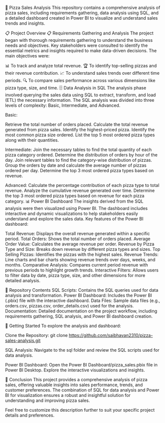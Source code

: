 🍕 Pizza Sales Analysis
This repository contains a comprehensive analysis of pizza sales, including requirements gathering, data analysis using SQL, and a detailed dashboard created in Power BI to visualize and understand sales trends and insights.

📋 Project Overview
📋 Requirements Gathering and Analysis
The project began with thorough requirements gathering to understand the business needs and objectives. Key stakeholders were consulted to identify the essential metrics and insights required to make data-driven decisions. The main objectives were:

📊 To track and analyze total revenue.
🏆 To identify top-selling pizzas and their revenue contribution.
📈 To understand sales trends over different time periods.
🔍 To compare sales performance across various dimensions like pizza type, size, and time.
🗄️ Data Analysis in SQL
The analysis phase involved querying the sales data using SQL to extract, transform, and load (ETL) the necessary information. The SQL analysis was divided into three levels of complexity: Basic, Intermediate, and Advanced.

Basic:

Retrieve the total number of orders placed.
Calculate the total revenue generated from pizza sales.
Identify the highest-priced pizza.
Identify the most common pizza size ordered.
List the top 5 most ordered pizza types along with their quantities.

Intermediate:
Join the necessary tables to find the total quantity of each pizza category ordered.
Determine the distribution of orders by hour of the day.
Join relevant tables to find the category-wise distribution of pizzas.
Group the orders by date and calculate the average number of pizzas ordered per day.
Determine the top 3 most ordered pizza types based on revenue.

Advanced:
Calculate the percentage contribution of each pizza type to total revenue.
Analyze the cumulative revenue generated over time.
Determine the top 3 most ordered pizza types based on revenue for each pizza category.
📊 Power BI Dashboard
The insights derived from the SQL analysis were then visualized using Power BI. The dashboard includes interactive and dynamic visualizations to help stakeholders easily understand and explore the sales data. Key features of the Power BI dashboard:

Total Revenue: Displays the overall revenue generated within a specific period.
Total Orders: Shows the total number of orders placed.
Average Order Value: Calculates the average revenue per order.
Revenue by Pizza Type and Size: Breaks down revenue by different pizza types and sizes.
Top Selling Pizzas: Identifies the pizzas with the highest sales.
Revenue Trends: Line charts and bar charts showing revenue trends over days, weeks, and months.
Comparative Analysis: Compares current period revenue with previous periods to highlight growth trends.
Interactive Filters: Allows users to filter data by date, pizza type, size, and other dimensions for more detailed analysis.

📁 Repository Contents
SQL Scripts: Contains the SQL queries used for data analysis and transformation.
Power BI Dashboard: Includes the Power BI (.pbix) file with the interactive dashboard.
Data Files: Sample data files (e.g., orders.csv, pizzas.csv, order_details.csv) used for the analysis.
Documentation: Detailed documentation on the project workflow, including requirements gathering, SQL analysis, and Power BI dashboard creation.

🚀 Getting Started
To explore the analysis and dashboard:

Clone the Repository:
git clone https://github.com/saibhavan2310/pizza-sales-analysis.git

SQL Analysis:
Navigate to the sql folder and review the SQL scripts used for data analysis.

Power BI Dashboard:
Open the Power BI Dashboard/pizza_sales.pbix file in Power BI Desktop.
Explore the interactive visualizations and insights.

📌 Conclusion
This project provides a comprehensive analysis of pizza sales, offering valuable insights into sales performance, trends, and customer preferences. The combination of SQL for data analysis and Power BI for visualization ensures a robust and insightful solution for understanding and improving pizza sales.

Feel free to customize this description further to suit your specific project details and preferences.






